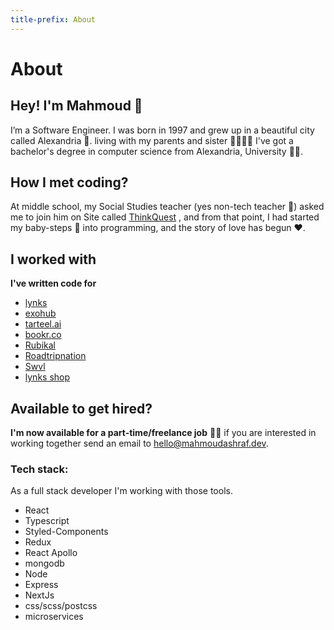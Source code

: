```yaml
---
title-prefix: About
---
```


# About 

## Hey! I'm Mahmoud 👋

I’m a Software Engineer.
I was born in 1997 and grew up in a beautiful city called Alexandria 🌊. 
living with my parents and sister 👨‍👩‍👧‍👦
I've got a bachelor's degree in computer science from Alexandria, University 👨‍🎓.

## How I met coding?

At middle school, my Social Studies teacher (yes non-tech teacher 🤷) asked me to join him on Site called 
[ThinkQuest](https://en.wikipedia.org/wiki/Oracle_Thinkquest)
, and from that point, I had started my baby-steps 🐣 into programming, and the story of love has begun ❤️.

## I worked with

**I've written code for** 

- [lynks](https://lynks.com)
- [exohub](https://exohub.com)
- [tarteel.ai](https://tarteel.ai/)
- [bookr.co](https://bookr.co/)
- [Rubikal](https://rubikal.com)
- [Roadtripnation](https://roadtripnation.com)
- [Swvl](https://swvl.com)
- [lynks shop](https://shop.lynks.com)

## Available to get hired?

**I'm now available for a part-time/freelance job** 👷‍♂️ 
if you are interested in working together send an email to [hello@mahmoudashraf.dev](mailto:hello@mahmoudashraf.dev).

### Tech stack:

As a full stack developer I'm working with those tools.

- React
- Typescript
- Styled-Components
- Redux
- React Apollo
- mongodb
- Node
- Express
- NextJs
- css/scss/postcss
- microservices
